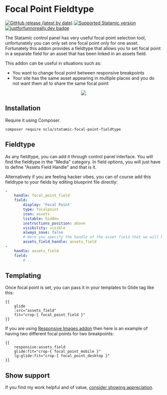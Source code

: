 # Focal Point Fieldtype

<!-- statamic:hide -->
[![GitHub release (latest by date)](https://img.shields.io/github/v/release/ncla/statamic-focal-point-fieldtype)](https://github.com/ncla/statamic-focal-point-fieldtype/releases)
[![Supported Statamic version](https://img.shields.io/badge/Statamic-3.3%2B-FF269E)](https://github.com/statamic/cms/releases)
[![justforfunnoreally.dev badge](https://img.shields.io/badge/justforfunnoreally-dev-9ff)](https://justforfunnoreally.dev)
<!-- /statamic:hide -->

The Statamic control panel has very useful focal point selection tool, unfortunately you can only set one focal point only for one asset. Fortunately this addon provides a fieldtype that allows you to set focal point in a separate field for an asset that has been linked in an assets field.

This addon can be useful in situations such as:
* You want to change focal point between responsive breakpoints
* Your site has the same asset appearing in multiple places and you do not want them all to share the same focal point

<p align="center">
    <img src="https://user-images.githubusercontent.com/5507083/216421793-3250d185-de63-49a2-a97f-27f875601a02.gif"/>
</p>

## Installation

Require it using Composer.

```
composer require ncla/statamic-focal-point-fieldtype
```

## Fieldtype

As any fieldtype, you can add it through control panel interface. You will find the fieldtype in the "Media" category. In field options, you will just have to define "Assets Field Handle" and that is it.

Alternatively if you are feeling hacker vibes, you can of course add this fieldtype to your fields by editing blueprint file directly:
```yaml
-
    handle: focal_point_field
    field:
        display: 'Focal Point'
        type: focalpoint
        icon: assets
        listable: hidden
        instructions_position: above
        visibility: visible
        always_save: false
        # Here you specify the handle of the asset field that we will be getting image from for focal point setter
        assets_field_handle: assets_field
-
    handle: assets_field
    field:
        # ..
```

## Templating

Once focal point is set, you can pass it in your templates to Glide tag like this:

```antlers
{{
    glide
    :src="assets_field"
    fit="crop-{ focal_point_field }"
}}
```

If you are using [Responsive Images addon](https://github.com/spatie/statamic-responsive-images) then here is an example of having two different focal points for two breakpoints:

```antlers
{{
    responsive:assets_field
    glide:fit="crop-{ focal_point_mobile }"
    lg:glide:fit="crop-{ focal_point_desktop }"
}}
```

<!-- statamic:hide -->
## Show support

If you find my work helpful and of value, [consider showing appreciation](https://github.com/ncla/ncla/blob/main/SUPPORT.md).
<!-- /statamic:hide -->
